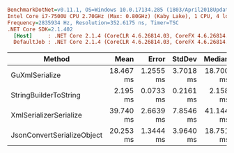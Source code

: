 ``` ini

BenchmarkDotNet=v0.11.1, OS=Windows 10.0.17134.285 (1803/April2018Update/Redstone4)
Intel Core i7-7500U CPU 2.70GHz (Max: 0.80GHz) (Kaby Lake), 1 CPU, 4 logical and 2 physical cores
Frequency=2835934 Hz, Resolution=352.6175 ns, Timer=TSC
.NET Core SDK=2.1.402
  [Host]     : .NET Core 2.1.4 (CoreCLR 4.6.26814.03, CoreFX 4.6.26814.02), 64bit RyuJIT
  DefaultJob : .NET Core 2.1.4 (CoreCLR 4.6.26814.03, CoreFX 4.6.26814.02), 64bit RyuJIT


```
|                     Method |      Mean |     Error |    StdDev |    Median | Scaled | ScaledSD |     Gen 0 |    Gen 1 |    Gen 2 | Allocated |
|--------------------------- |----------:|----------:|----------:|----------:|-------:|---------:|----------:|---------:|---------:|----------:|
|             GuXmlSerialize | 18.467 ms | 1.2555 ms | 3.7018 ms | 18.700 ms |   1.00 |     0.00 | 2171.8750 | 281.2500 | 281.2500 |   8.36 MB |
|      StringBuilderToString |  2.195 ms | 0.0733 ms | 0.2161 ms |  2.158 ms |   0.12 |     0.03 |  234.3750 | 234.3750 | 234.3750 |   4.56 MB |
|     XmlSerializerSerialize | 39.740 ms | 2.6639 ms | 7.8546 ms | 41.144 ms |   2.25 |     0.65 | 1454.5455 | 727.2727 |  90.9091 |  11.42 MB |
| JsonConvertSerializeObject | 20.253 ms | 1.3444 ms | 3.9640 ms | 18.751 ms |   1.14 |     0.33 |  562.5000 | 281.2500 |        - |   4.55 MB |
